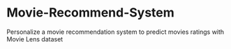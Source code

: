 # Movie-Recommend-System
Personalize a movie recommendation system to predict movies ratings with Movie Lens dataset 
